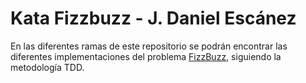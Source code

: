 # Kata Fizzbuzz - J. Daniel Escánez

En las diferentes ramas de este repositorio se podrán encontrar las diferentes implementaciones del problema [FizzBuzz](http://codingdojo.org/kata/FizzBuzz/), siguiendo la metodología TDD.
